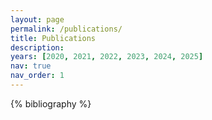 ```yaml
---
layout: page
permalink: /publications/
title: Publications
description: 
years: [2020, 2021, 2022, 2023, 2024, 2025]
nav: true
nav_order: 1
---
```

<!-- _pages/publications.md -->
<div class="publications">

{% bibliography %}

</div>
